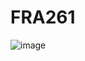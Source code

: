 # FRA261
![image](https://media.discordapp.net/attachments/974688181205233695/1093937228419432570/image.png?width=935&height=701)
